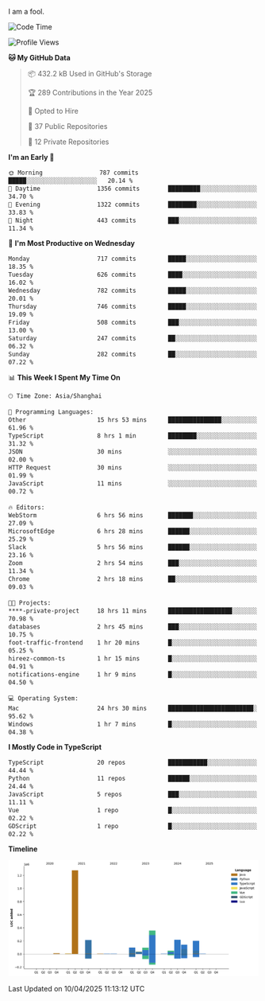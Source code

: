 I am a fool.

<!--START_SECTION:waka-->
![Code Time](http://img.shields.io/badge/Code%20Time-2%2C861%20hrs%2019%20mins-blue)

![Profile Views](http://img.shields.io/badge/Profile%20Views-0-blue)

**🐱 My GitHub Data** 

> 📦 432.2 kB Used in GitHub's Storage 
 > 
> 🏆 289 Contributions in the Year 2025
 > 
> 💼 Opted to Hire
 > 
> 📜 37 Public Repositories 
 > 
> 🔑 12 Private Repositories 
 > 
**I'm an Early 🐤** 

```text
🌞 Morning                787 commits         █████░░░░░░░░░░░░░░░░░░░░   20.14 % 
🌆 Daytime                1356 commits        █████████░░░░░░░░░░░░░░░░   34.70 % 
🌃 Evening                1322 commits        ████████░░░░░░░░░░░░░░░░░   33.83 % 
🌙 Night                  443 commits         ███░░░░░░░░░░░░░░░░░░░░░░   11.34 % 
```
📅 **I'm Most Productive on Wednesday** 

```text
Monday                   717 commits         █████░░░░░░░░░░░░░░░░░░░░   18.35 % 
Tuesday                  626 commits         ████░░░░░░░░░░░░░░░░░░░░░   16.02 % 
Wednesday                782 commits         █████░░░░░░░░░░░░░░░░░░░░   20.01 % 
Thursday                 746 commits         █████░░░░░░░░░░░░░░░░░░░░   19.09 % 
Friday                   508 commits         ███░░░░░░░░░░░░░░░░░░░░░░   13.00 % 
Saturday                 247 commits         ██░░░░░░░░░░░░░░░░░░░░░░░   06.32 % 
Sunday                   282 commits         ██░░░░░░░░░░░░░░░░░░░░░░░   07.22 % 
```


📊 **This Week I Spent My Time On** 

```text
🕑︎ Time Zone: Asia/Shanghai

💬 Programming Languages: 
Other                    15 hrs 53 mins      ███████████████░░░░░░░░░░   61.96 % 
TypeScript               8 hrs 1 min         ████████░░░░░░░░░░░░░░░░░   31.32 % 
JSON                     30 mins             ░░░░░░░░░░░░░░░░░░░░░░░░░   02.00 % 
HTTP Request             30 mins             ░░░░░░░░░░░░░░░░░░░░░░░░░   01.99 % 
JavaScript               11 mins             ░░░░░░░░░░░░░░░░░░░░░░░░░   00.72 % 

🔥 Editors: 
WebStorm                 6 hrs 56 mins       ███████░░░░░░░░░░░░░░░░░░   27.09 % 
MicrosoftEdge            6 hrs 28 mins       ██████░░░░░░░░░░░░░░░░░░░   25.29 % 
Slack                    5 hrs 56 mins       ██████░░░░░░░░░░░░░░░░░░░   23.16 % 
Zoom                     2 hrs 54 mins       ███░░░░░░░░░░░░░░░░░░░░░░   11.34 % 
Chrome                   2 hrs 18 mins       ██░░░░░░░░░░░░░░░░░░░░░░░   09.03 % 

🐱‍💻 Projects: 
****-private-project     18 hrs 11 mins      ██████████████████░░░░░░░   70.98 % 
databases                2 hrs 45 mins       ███░░░░░░░░░░░░░░░░░░░░░░   10.75 % 
foot-traffic-frontend    1 hr 20 mins        █░░░░░░░░░░░░░░░░░░░░░░░░   05.25 % 
hireez-common-ts         1 hr 15 mins        █░░░░░░░░░░░░░░░░░░░░░░░░   04.91 % 
notifications-engine     1 hr 9 mins         █░░░░░░░░░░░░░░░░░░░░░░░░   04.50 % 

💻 Operating System: 
Mac                      24 hrs 30 mins      ████████████████████████░   95.62 % 
Windows                  1 hr 7 mins         █░░░░░░░░░░░░░░░░░░░░░░░░   04.38 % 
```

**I Mostly Code in TypeScript** 

```text
TypeScript               20 repos            ███████████░░░░░░░░░░░░░░   44.44 % 
Python                   11 repos            ██████░░░░░░░░░░░░░░░░░░░   24.44 % 
JavaScript               5 repos             ███░░░░░░░░░░░░░░░░░░░░░░   11.11 % 
Vue                      1 repo              █░░░░░░░░░░░░░░░░░░░░░░░░   02.22 % 
GDScript                 1 repo              █░░░░░░░░░░░░░░░░░░░░░░░░   02.22 % 
```



**Timeline**

![Lines of Code chart](https://raw.githubusercontent.com/VeejaLiu/VeejaLiu/master/assets/bar_graph.png)


 Last Updated on 10/04/2025 11:13:12 UTC
<!--END_SECTION:waka-->
